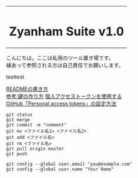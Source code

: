 <table style="width:100%">
<tr>
<th width="100%" colspan="6"><h1>Zyanham Suite v1.0</h2>
</th>
</table>
  
こんにちは。ここは私用のツール置き場です。  
縁あって参照される方は自己責任でお願いします。

testtest

[READMEの書き方](https://help.github.com/ja/github/writing-on-github/basic-writing-and-formatting-syntax)  
[参考:鍵の作り方](https://qiita.com/drapon/items/441e18452b25060d61f1)
[個人アクセストークンを使用する](https://docs.github.com/ja/authentication/keeping-your-account-and-data-secure/creating-a-personal-access-token)  
[GitHub「Personal access tokens」の設定方法](https://qiita.com/kz800/items/497ec70bff3e555dacd0)  

```
git status  
git merge  
git commit -m "comment"  
git mv <ファイル名1> <ファイル名2>
git add <ファイル名>  
git rm <ファイル名>  
git pull origin master  
git push  

git config --global user.email "you@example.com"  
git config --global user.name "Your Name"  

```
